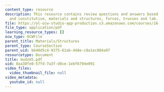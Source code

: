 ```yaml
---
content_type: resource
description: This resource contains review questions and answers based on compatibility
  and constitutive, materials and structures, forces, trusses and lab.
file: https://ol-ocw-studio-app-production.s3.amazonaws.com/courses/16-01-unified-engineering-i-ii-iii-iv-fall-2005-spring-2006/8aa38fe057fd7a3fd8ce1ebf6794e091_mudzm5.pdf
file_type: application/pdf
learning_resource_types: []
ocw_type: OCWFile
parent_title: Materials/Structures
parent_type: CourseSection
parent_uid: b640d5c4-9375-61ab-448e-c8a1ec804a97
resourcetype: Document
title: mudzm5.pdf
uid: 8aa38fe0-57fd-7a3f-d8ce-1ebf6794e091
video_files:
  video_thumbnail_file: null
video_metadata:
  youtube_id: null
---
```

